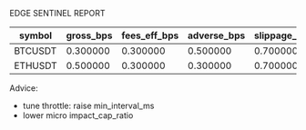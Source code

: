 EDGE SENTINEL REPORT

| symbol | gross_bps | fees_eff_bps | adverse_bps | slippage_bps | inventory_bps | net_bps | fills | turnover_usd |
|--------|-----------|--------------|-------------|---------------|----------------|---------|-------|---------------|
| BTCUSDT | 0.300000 | 0.300000 | 0.500000 | 0.700000 | 0.000000 | -0.600000 | 2 | 201.000000 |
| ETHUSDT | 0.500000 | 0.300000 | 0.300000 | 0.700000 | 0.000000 | -0.400000 | 2 | 802.000000 |

Advice:
- tune throttle: raise min_interval_ms
- lower micro impact_cap_ratio


